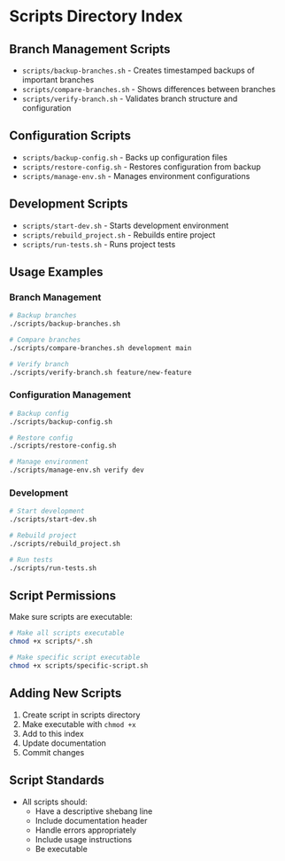 # Scripts Directory Index

## Branch Management Scripts
- `scripts/backup-branches.sh` - Creates timestamped backups of important branches
- `scripts/compare-branches.sh` - Shows differences between branches
- `scripts/verify-branch.sh` - Validates branch structure and configuration

## Configuration Scripts
- `scripts/backup-config.sh` - Backs up configuration files
- `scripts/restore-config.sh` - Restores configuration from backup
- `scripts/manage-env.sh` - Manages environment configurations

## Development Scripts
- `scripts/start-dev.sh` - Starts development environment
- `scripts/rebuild_project.sh` - Rebuilds entire project
- `scripts/run-tests.sh` - Runs project tests

## Usage Examples

### Branch Management
```bash
# Backup branches
./scripts/backup-branches.sh

# Compare branches
./scripts/compare-branches.sh development main

# Verify branch
./scripts/verify-branch.sh feature/new-feature
```

### Configuration Management
```bash
# Backup config
./scripts/backup-config.sh

# Restore config
./scripts/restore-config.sh

# Manage environment
./scripts/manage-env.sh verify dev
```

### Development
```bash
# Start development
./scripts/start-dev.sh

# Rebuild project
./scripts/rebuild_project.sh

# Run tests
./scripts/run-tests.sh
```

## Script Permissions
Make sure scripts are executable:
```bash
# Make all scripts executable
chmod +x scripts/*.sh

# Make specific script executable
chmod +x scripts/specific-script.sh
```

## Adding New Scripts
1. Create script in scripts directory
2. Make executable with `chmod +x`
3. Add to this index
4. Update documentation
5. Commit changes

## Script Standards
- All scripts should:
  - Have a descriptive shebang line
  - Include documentation header
  - Handle errors appropriately
  - Include usage instructions
  - Be executable 